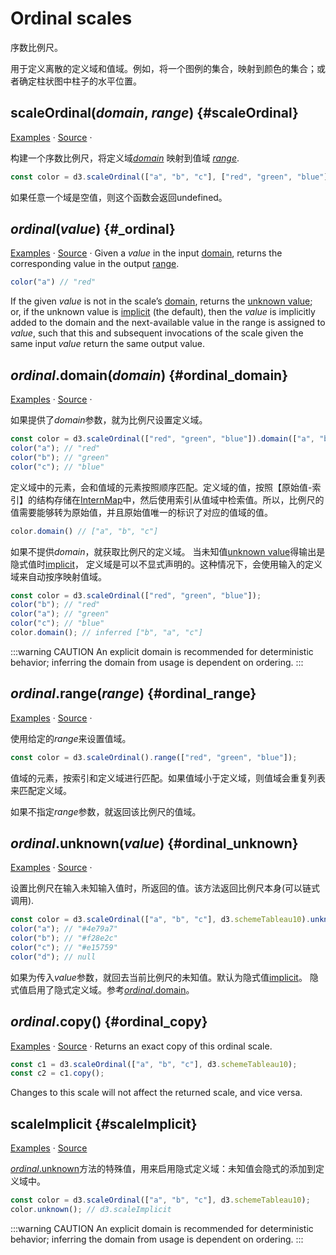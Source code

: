# Ordinal scales

序数比例尺。

用于定义离散的定义域和值域。例如，将一个图例的集合，映射到颜色的集合；或者确定柱状图中柱子的水平位置。


## scaleOrdinal(*domain*, *range*) {#scaleOrdinal}

[Examples](https://observablehq.com/@d3/d3-scaleordinal) · [Source](https://github.com/d3/d3-scale/blob/main/src/ordinal.js) · 

构建一个序数比例尺，将定义域[*domain*](#ordinal_domain) 映射到值域 [*range*](#ordinal_range).

```js
const color = d3.scaleOrdinal(["a", "b", "c"], ["red", "green", "blue"]);
```
如果任意一个域是空值，则这个函数会返回undefined。


## *ordinal*(*value*) {#_ordinal}

[Examples](https://observablehq.com/@d3/d3-scaleordinal) · [Source](https://github.com/d3/d3-scale/blob/main/src/ordinal.js) · Given a *value* in the input [domain](#ordinal_domain), returns the corresponding value in the output [range](#ordinal_range).

```js
color("a") // "red"
```

If the given *value* is not in the scale’s [domain](#ordinal_domain), returns the [unknown value](#ordinal_unknown); or, if the unknown value is [implicit](#scaleImplicit) (the default), then the *value* is implicitly added to the domain and the next-available value in the range is assigned to *value*, such that this and subsequent invocations of the scale given the same input *value* return the same output value.

## *ordinal*.domain(*domain*) {#ordinal_domain}

[Examples](https://observablehq.com/@d3/d3-scaleordinal) · [Source](https://github.com/d3/d3-scale/blob/main/src/ordinal.js) ·

如果提供了*domain*参数，就为比例尺设置定义域。


```js
const color = d3.scaleOrdinal(["red", "green", "blue"]).domain(["a", "b", "c"]);
color("a"); // "red"
color("b"); // "green"
color("c"); // "blue"
```
定义域中的元素，会和值域的元素按照顺序匹配。定义域的值，按照【原始值-索引】的结构存储在[InternMap](../d3-array/intern.md)中，然后使用索引从值域中检索值。所以，比例尺的值需要能够转为原始值，并且原始值唯一的标识了对应的值域的值。

```js
color.domain() // ["a", "b", "c"]
```
如果不提供*domain*，就获取比例尺的定义域。
当未知值[unknown value](#ordinal_unknown)得输出是隐式值时[implicit](#scaleImplicit)，
定义域是可以不显式声明的。这种情况下，会使用输入的定义域来自动按序映射值域。

```js
const color = d3.scaleOrdinal(["red", "green", "blue"]);
color("b"); // "red"
color("a"); // "green"
color("c"); // "blue"
color.domain(); // inferred ["b", "a", "c"]
```

:::warning CAUTION
An explicit domain is recommended for deterministic behavior; inferring the domain from usage is dependent on ordering.
:::

## *ordinal*.range(*range*) {#ordinal_range}

[Examples](https://observablehq.com/@d3/d3-scaleordinal) · [Source](https://github.com/d3/d3-scale/blob/main/src/ordinal.js) ·

使用给定的*range*来设置值域。

```js
const color = d3.scaleOrdinal().range(["red", "green", "blue"]);
```

值域的元素，按索引和定义域进行匹配。如果值域小于定义域，则值域会重复列表来匹配定义域。

如果不指定*range*参数，就返回该比例尺的值域。

## *ordinal*.unknown(*value*) {#ordinal_unknown}

[Examples](https://observablehq.com/@d3/d3-scaleordinal) · [Source](https://github.com/d3/d3-scale/blob/main/src/ordinal.js) ·

设置比例尺在输入未知输入值时，所返回的值。该方法返回比例尺本身(可以链式调用).

```js
const color = d3.scaleOrdinal(["a", "b", "c"], d3.schemeTableau10).unknown(null);
color("a"); // "#4e79a7"
color("b"); // "#f28e2c"
color("c"); // "#e15759"
color("d"); // null
```
如果为传入*value*参数，就回去当前比例尺的未知值。默认为隐式值[implicit](#scaleImplicit)。
隐式值启用了隐式定义域。参考[*ordinal*.domain](#ordinal_domain)。

## *ordinal*.copy() {#ordinal_copy}

[Examples](https://observablehq.com/@d3/d3-scaleordinal) · [Source](https://github.com/d3/d3-scale/blob/main/src/ordinal.js) · Returns an exact copy of this ordinal scale.

```js
const c1 = d3.scaleOrdinal(["a", "b", "c"], d3.schemeTableau10);
const c2 = c1.copy();
```

Changes to this scale will not affect the returned scale, and vice versa.

## scaleImplicit {#scaleImplicit}

[Examples](https://observablehq.com/@d3/d3-scaleordinal) · [Source](https://github.com/d3/d3-scale/blob/main/src/ordinal.js) 

[*ordinal*.unknown](#ordinal_unknown)方法的特殊值，用来启用隐式定义域：未知值会隐式的添加到定义域中。


```js
const color = d3.scaleOrdinal(["a", "b", "c"], d3.schemeTableau10);
color.unknown(); // d3.scaleImplicit
```

:::warning CAUTION
An explicit domain is recommended for deterministic behavior; inferring the domain from usage is dependent on ordering.
:::
